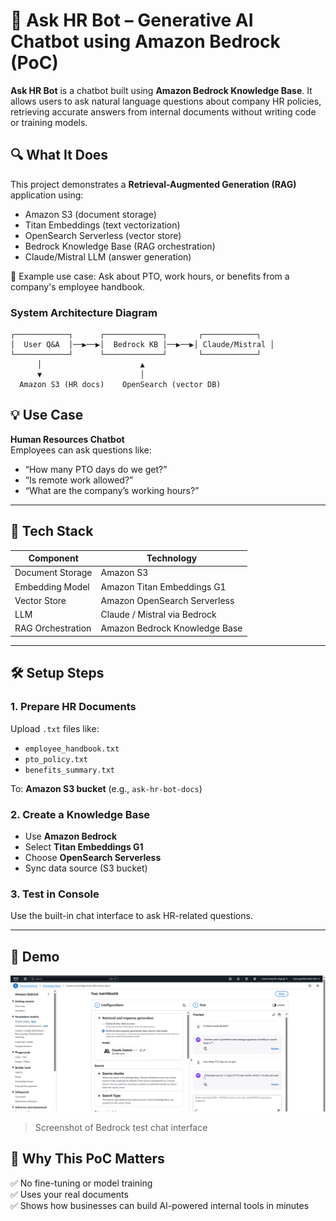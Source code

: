 # 🤖 Ask HR Bot – Generative AI Chatbot using Amazon Bedrock (PoC)

**Ask HR Bot** is a  chatbot built using **Amazon Bedrock Knowledge Base**. It allows users to ask natural language questions about company HR policies, retrieving accurate answers from internal documents  without writing code or training models.



## 🔍 What It Does

This project demonstrates a **Retrieval-Augmented Generation (RAG)** application using:
- Amazon S3 (document storage)
- Titan Embeddings (text vectorization)
- OpenSearch Serverless (vector store)
- Bedrock Knowledge Base (RAG orchestration)
- Claude/Mistral LLM (answer generation)

📂 Example use case: Ask about PTO, work hours, or benefits from a company's employee handbook.

### System Architecture Diagram 
```
┌────────────┐      ┌─────────────┐       ┌────────────┐
│  User Q&A  │──▶──▶│  Bedrock KB │──▶──▶│ Claude/Mistral │
└────────────┘      └─────────────┘       └────────────┘
      │                      ▲
      ▼                      │
  Amazon S3 (HR docs)    OpenSearch (vector DB)
```

## 💡 Use Case

**Human Resources Chatbot**  
Employees can ask questions like:
- “How many PTO days do we get?”
- “Is remote work allowed?”
- “What are the company’s working hours?”

---

## 🧰 Tech Stack

| Component         | Technology                    |
|------------------|-------------------------------|
| Document Storage | Amazon S3                     |
| Embedding Model  | Amazon Titan Embeddings G1    |
| Vector Store     | Amazon OpenSearch Serverless  |
| LLM              | Claude / Mistral via Bedrock  |
| RAG Orchestration| Amazon Bedrock Knowledge Base |

---

## 🛠️ Setup Steps

### 1. Prepare HR Documents
Upload `.txt` files like:
- `employee_handbook.txt`
- `pto_policy.txt`
- `benefits_summary.txt`

To: **Amazon S3 bucket** (e.g., `ask-hr-bot-docs`)

### 2. Create a Knowledge Base
- Use **Amazon Bedrock**
- Select **Titan Embeddings G1**
- Choose **OpenSearch Serverless**
- Sync data source (S3 bucket)

### 3. Test in Console
Use the built-in chat interface to ask HR-related questions.

---

## 📸 Demo

![Ask HR Bot Chat Screenshot](./Screenshot%202025-06-17%20155817.png)

> Screenshot of Bedrock test chat interface


## 🚀 Why This PoC Matters

✅ No fine-tuning or model training  
✅ Uses your real documents  
✅ Shows how businesses can build AI-powered internal tools in minutes





